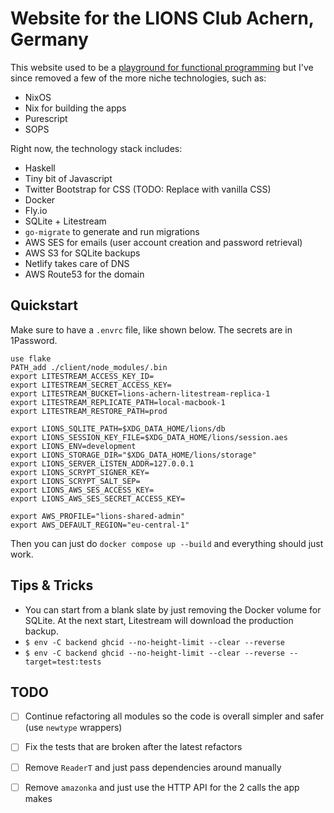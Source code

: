 # Website for the LIONS Club Achern, Germany

This website used to be a [playground for functional programming](https://www.fbrs.io/fp/) but I've since removed a few of the more niche technologies, such as:
* NixOS
* Nix for building the apps
* Purescript
* SOPS

Right now, the technology stack includes:
* Haskell
* Tiny bit of Javascript
* Twitter Bootstrap for CSS (TODO: Replace with vanilla CSS)
* Docker
* Fly.io
* SQLite + Litestream
* `go-migrate` to generate and run migrations
* AWS SES for emails (user account creation and password retrieval)
* AWS S3 for SQLite backups
* Netlify takes care of DNS
* AWS Route53 for the domain

## Quickstart

Make sure to have a `.envrc` file, like shown below. The secrets are in 1Password.

```text
use flake
PATH_add ./client/node_modules/.bin
export LITESTREAM_ACCESS_KEY_ID=
export LITESTREAM_SECRET_ACCESS_KEY=
export LITESTREAM_BUCKET=lions-achern-litestream-replica-1
export LITESTREAM_REPLICATE_PATH=local-macbook-1
export LITESTREAM_RESTORE_PATH=prod

export LIONS_SQLITE_PATH=$XDG_DATA_HOME/lions/db
export LIONS_SESSION_KEY_FILE=$XDG_DATA_HOME/lions/session.aes
export LIONS_ENV=development
export LIONS_STORAGE_DIR="$XDG_DATA_HOME/lions/storage"
export LIONS_SERVER_LISTEN_ADDR=127.0.0.1
export LIONS_SCRYPT_SIGNER_KEY=
export LIONS_SCRYPT_SALT_SEP=
export LIONS_AWS_SES_ACCESS_KEY=
export LIONS_AWS_SES_SECRET_ACCESS_KEY=

export AWS_PROFILE="lions-shared-admin"
export AWS_DEFAULT_REGION="eu-central-1"
```

Then you can just do `docker compose up --build` and everything should just work.

## Tips & Tricks

* You can start from a blank slate by just removing the Docker volume for SQLite. At the next start, Litestream will download the production backup.
* `$ env -C backend ghcid --no-height-limit --clear --reverse`
* `$ env -C backend ghcid --no-height-limit --clear --reverse --target=test:tests`

## TODO

- [ ] Continue refactoring all modules so the code is overall simpler and safer (use `newtype` wrappers)
- [ ] Fix the tests that are broken after the latest refactors
- [ ] Remove `ReaderT` and just pass dependencies around manually
- [ ] Remove `amazonka` and just use the HTTP API for the 2 calls the app makes


